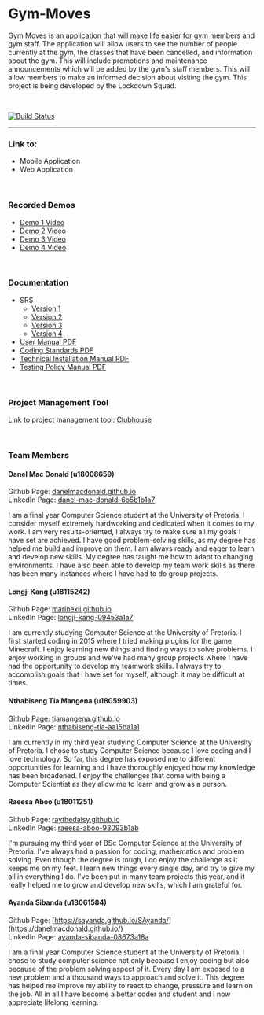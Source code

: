 # Gym-Moves

Gym Moves is an application that will make life easier for gym members and gym staff. The application will allow users to see the number of people currently at the gym, the classes that have been cancelled, and information about the gym. This will include promotions and maintenance announcements which will be added by the gym's staff members. This will allow members to make an informed decision about visiting the gym. This project is being developed by the Lockdown Squad.

<br/>

[![Build Status](https://travis-ci.org/COS301-SE-2020/Gym-Moves.svg?branch=master)](https://travis-ci.org/COS301-SE-2020/Gym-Moves)

* * *

### Link to: 
  - Mobile Application
  - Web Application

<br/>

### Recorded Demos
- [Demo 1 Video](https://drive.google.com/drive/folders/1MyTwVSr6ChM58coY9_BjYyGyFwhlx-G_?usp=sharing)
- [Demo 2 Video](https://drive.google.com/drive/folders/1FbcjdPC-sIM7J9nz_dvD4aW7ej8KTYqa?usp=sharing)
- [Demo 3 Video](https://drive.google.com/drive/folders/1mEs_Rn_rKro_PZBcHpCWHHWyeadfGxAG?usp=sharing)
- [Demo 4 Video](https://drive.google.com/drive/folders/1BMd5cpIeyrYdD81s_F_U1n_HQg5NvAHA?usp=sharing)

<br/>

### Documentation
+ SRS
    - [Version 1](https://drive.google.com/drive/folders/1MyTwVSr6ChM58coY9_BjYyGyFwhlx-G_?usp=sharing)
    - [Version 2](https://drive.google.com/drive/folders/1FbcjdPC-sIM7J9nz_dvD4aW7ej8KTYqa?usp=sharing)
    - [Version 3](https://drive.google.com/drive/folders/1mEs_Rn_rKro_PZBcHpCWHHWyeadfGxAG?usp=sharing)
    - [Version 4](https://drive.google.com/drive/folders/1BMd5cpIeyrYdD81s_F_U1n_HQg5NvAHA?usp=sharing)
+ [User Manual PDF](https://drive.google.com/drive/folders/1BMd5cpIeyrYdD81s_F_U1n_HQg5NvAHA?usp=sharing)
+ [Coding Standards PDF](https://drive.google.com/drive/folders/1BMd5cpIeyrYdD81s_F_U1n_HQg5NvAHA?usp=sharing)
+ [Technical Installation Manual PDF](https://drive.google.com/drive/folders/1BMd5cpIeyrYdD81s_F_U1n_HQg5NvAHA?usp=sharing)
+ [Testing Policy Manual PDF](https://drive.google.com/drive/folders/1BMd5cpIeyrYdD81s_F_U1n_HQg5NvAHA?usp=sharing)

<br/>

### Project Management Tool

Link to project management tool: [Clubhouse](https://app.clubhouse.io/lockdown-squad/stories/space/13/gymmoves)

<br/>

### Team Members

#### Danel Mac Donald (u18008659)

Github Page: [danelmacdonald.github.io](https://danelmacdonald.github.io/) <br/>
LinkedIn Page: [danel-mac-donald-6b5b1b1a7](https://www.linkedin.com/in/danel-mac-donald-6b5b1b1a7/) <br/>

I am a final year Computer Science student at the University of Pretoria. I consider myself extremely hardworking and dedicated when it comes to my work. I am very results-oriented, I always try to make sure all my goals I have set are achieved. I have good problem-solving skills, as my degree has helped me build and improve on them. I am always ready and eager to learn and develop new skills. My degree has taught me how to adapt to changing environments. I have also been able to develop my team work skills as there has been many instances where I have had to do group projects.


#### Longji Kang (u18115242)

Github Page: [marinexii.github.io](https://marinexii.github.io/) <br/>
LinkedIn Page: [longji-kang-09453a1a7](https://www.linkedin.com/in/longji-kang-09453a1a7/)

I am currently studying Computer Science at the University of Pretoria. I first started coding in 2015 where I tried making plugins for the game Minecraft. I enjoy learning new things and finding ways to solve problems. I enjoy working in groups and we've had many group projects where I have had the opportunity to develop my teamwork skills. I always try to accomplish goals that I have set for myself, although it may be difficult at times. 


#### Nthabiseng Tia Mangena (u18059903)
Github Page: [tiamangena.github.io](https://tiamangena.github.io/)<br/>
LinkedIn Page: [nthabiseng-tia-aa15ba1a1](https://www.linkedin.com/in/nthabiseng-tia-aa15ba1a1/)

I am currently in my third year studying Computer Science at the University of Pretoria. I chose to study Computer Science because I love coding and I love technology. So far, this degree has exposed me to different opportunities for learning and I have thoroughly enjoyed how my knowledge has been broadened. I enjoy the challenges that come with being a Computer Scientist as they allow me to learn and grow as a person.
</div>

#### Raeesa Aboo (u18011251)

Github Page: [raythedaisy.github.io](https://raythedaisy.github.io/)<br/>
LinkedIn Page: [raeesa-aboo-93093b1ab](https://www.linkedin.com/in/raeesa-aboo-93093b1ab/)

I'm pursuing my third year of BSc Computer Science at the University of Pretoria. I've always had a passion for coding, mathematics and problem solving. Even though the degree is tough, I do enjoy the challenge as it keeps me on my feet. I learn new things every single day, and try to give my all in everything I do. I've been put in many team projects this year, and it really helped me to grow and develop new skills, which I am grateful for. 
</div>

#### Ayanda Sibanda (u18061584)

Github Page: [https://sayanda.github.io/SAyanda/](https://danelmacdonald.github.io/) <br/>
LinkedIn Page: [ayanda-sibanda-08673a18a](https://www.linkedin.com/in/danel-mac-donald-6b5b1b1a7/) <br/>

I am a final year Computer Science student at the University of Pretoria. I chose to study computer science not only because I enjoy coding but also because of the problem solving aspect of it. Every day I am exposed to a new problem and a thousand ways to approach and solve it. This degree has helped me improve my ability to react to change, pressure and learn on the job. All in all I have become a better coder and student and I now appreciate lifelong learning.
